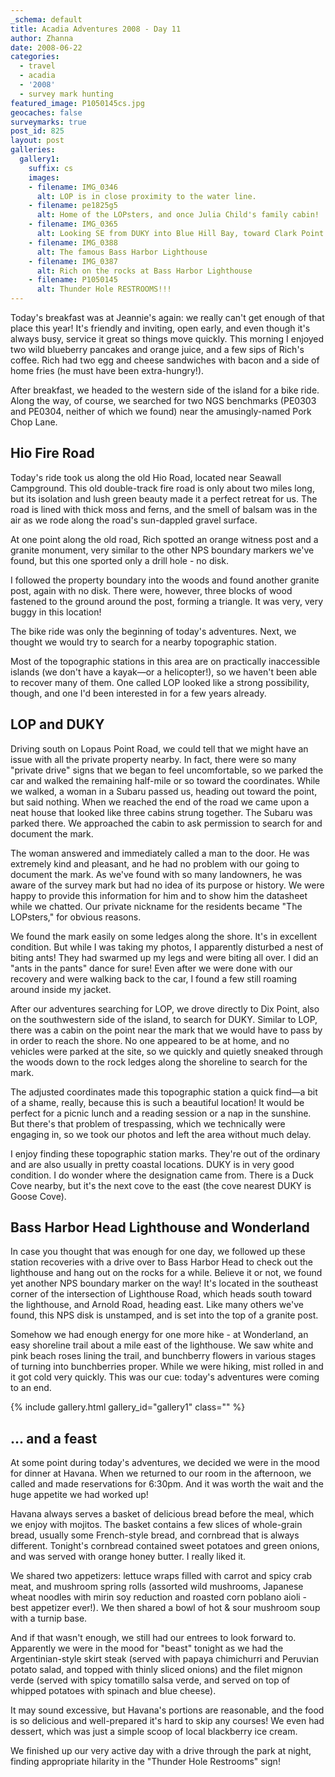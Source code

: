 ```yaml
---
_schema: default
title: Acadia Adventures 2008 - Day 11
author: Zhanna
date: 2008-06-22
categories:
  - travel
  - acadia
  - '2008'
  - survey mark hunting
featured_image: P1050145cs.jpg
geocaches: false
surveymarks: true
post_id: 825
layout: post
galleries:
  gallery1:
    suffix: cs
    images:
    - filename: IMG_0346
      alt: LOP is in close proximity to the water line.
    - filename: pe1825g5
      alt: Home of the LOPsters, and once Julia Child's family cabin!      
    - filename: IMG_0365
      alt: Looking SE from DUKY into Blue Hill Bay, toward Clark Point and Nutter Point       
    - filename: IMG_0388
      alt: The famous Bass Harbor Lighthouse
    - filename: IMG_0387
      alt: Rich on the rocks at Bass Harbor Lighthouse  
    - filename: P1050145
      alt: Thunder Hole RESTROOMS!!!          
---
```


Today's breakfast was at Jeannie's again: we really can't get enough of that place this year! It's friendly and inviting, open early, and even though it's always busy, service it great so things move quickly. This morning I enjoyed two wild blueberry pancakes and orange juice, and a few sips of Rich's coffee. Rich had two egg and cheese sandwiches with bacon and a side of home fries (he must have been extra-hungry!). 

After breakfast, we headed to the western side of the island for a bike ride. Along the way, of course, we searched for two NGS benchmarks (PE0303 and PE0304, neither of which we found) near the amusingly-named Pork Chop Lane.

## Hio Fire Road

Today's ride took us along the old Hio Road, located near Seawall Campground. This old double-track fire road is only about two miles long, but its isolation and lush green beauty made it a perfect retreat for us. The road is lined with thick moss and ferns, and the smell of balsam was in the air as we rode along the road's sun-dappled gravel surface. 

At one point along the old road, Rich spotted an orange witness post and a granite monument, very similar to the other NPS boundary markers we've found, but this one sported only a drill hole - no disk. 

I followed the property boundary into the woods and found another granite post, again with no disk. There were, however, three blocks of wood fastened to the ground around the post, forming a triangle. It was very, very buggy in this location!

The bike ride was only the beginning of today's adventures. Next, we thought we would try to search for a nearby topographic station. 

Most of the topographic stations in this area are on practically inaccessible islands (we don't have a kayak—or a helicopter!), so we haven't been able to recover many of them. One called LOP looked like a strong possibility, though, and one I'd been interested in for a few years already. 

## LOP and DUKY

Driving south on Lopaus Point Road, we could tell that we might have an issue with all the private property nearby. In fact, there were so many "private drive" signs that we began to feel uncomfortable, so we parked the car and walked the remaining half-mile or so toward the coordinates. While we walked, a woman in a Subaru passed us, heading out toward the point, but said nothing. When we reached the end of the road we came upon a neat house that looked like three cabins strung together. The Subaru was parked there. We approached the cabin to ask permission to search for and document the mark.

The woman answered and immediately called a man to the door. He was extremely kind and pleasant, and he had no problem with our going to document the mark. As we've found with so many landowners, he was aware of the survey mark but had no idea of its purpose or history. We were happy to provide this information for him and to show him the datasheet while we chatted. Our private nickname for the residents became "The LOPsters," for obvious reasons.

We found the mark easily on some ledges along the shore. It's in excellent condition. But while I was taking my photos, I apparently disturbed a nest of biting ants! They had swarmed up my legs and were biting all over. I did an "ants in the pants" dance for sure! Even after we were done with our recovery and were walking back to the car, I found a few still roaming around inside my jacket.

After our adventures searching for LOP, we drove directly to Dix Point, also on the southwestern side of the island, to search for DUKY. Similar to LOP, there was a cabin on the point near the mark that we would have to pass by in order to reach the shore. No one appeared to be at home, and no vehicles were parked at the site, so we quickly and quietly sneaked through the woods down to the rock ledges along the shoreline to search for the mark. 

The adjusted coordinates made this topographic station a quick find—a bit of a shame, really, because this is such a beautiful location! It would be perfect for a picnic lunch and a reading session or a nap in the sunshine. But there's that problem of trespassing, which we technically were engaging in, so we took our photos and left the area without much delay.

I enjoy finding these topographic station marks. They're out of the ordinary and are also usually in pretty coastal locations. DUKY is in very good condition. I do wonder where the designation came from. There is a Duck Cove nearby, but it's the next cove to the east (the cove nearest DUKY is Goose Cove).

## Bass Harbor Head Lighthouse and Wonderland

In case you thought that was enough for one day, we followed up these station recoveries with a drive over to Bass Harbor Head to check out the lighthouse and hang out on the rocks for a while. Believe it or not, we found yet another NPS boundary marker on the way! It's located in the southeast corner of the intersection of Lighthouse Road, which heads south toward the lighthouse, and Arnold Road, heading east. Like many others we've found, this NPS disk is unstamped, and is set into the top of a granite post. 

Somehow we had enough energy for one more hike - at Wonderland, an easy shoreline trail about a mile east of the lighthouse. We saw white and pink beach roses lining the trail, and bunchberry flowers in various stages of turning into bunchberries proper. While we were hiking, mist rolled in and it got cold very quickly. This was our cue: today's adventures were coming to an end.

{% include gallery.html gallery_id="gallery1" class="" %}

## ... and a feast

At some point during today's adventures, we decided we were in the mood for dinner at Havana. When we returned to our room in the afternoon, we called and made reservations for 6:30pm. And it was worth the wait and the huge appetite we had worked up! 

Havana always serves a basket of delicious bread before the meal, which we enjoy with mojitos. The basket contains a few slices of whole-grain bread, usually some French-style bread, and cornbread that is always different. Tonight's cornbread contained sweet potatoes and green onions, and was served with orange honey butter. I really liked it.

We shared two appetizers: lettuce wraps filled with carrot and spicy crab meat, and mushroom spring rolls (assorted wild mushrooms, Japanese wheat noodles with mirin soy reduction and roasted corn poblano aioli - best appetizer ever!). We then shared a bowl of hot & sour mushroom soup with a turnip base. 

And if that wasn't enough, we still had our entrees to look forward to. Apparently we were in the mood for "beast" tonight as we had the Argentinian-style skirt steak (served with papaya chimichurri and Peruvian potato salad, and topped with thinly sliced onions) and the filet mignon verde (served with spicy tomatillo salsa verde, and served on top of whipped potatoes with spinach and blue cheese). 

It may sound excessive, but Havana's portions are reasonable, and the food is so delicious and well-prepared it's hard to skip any courses! We even had dessert, which was just a simple scoop of local blackberry ice cream. 

We finished up our very active day with a drive through the park at night, finding appropriate hilarity in the "Thunder Hole Restrooms" sign!
